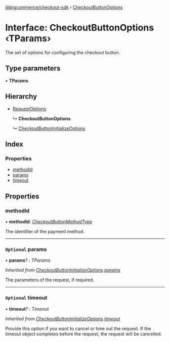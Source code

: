 [@bigcommerce/checkout-sdk](../README.md) › [CheckoutButtonOptions](checkoutbuttonoptions.md)

# Interface: CheckoutButtonOptions ‹**TParams**›

The set of options for configuring the checkout button.

## Type parameters

▪ **TParams**

## Hierarchy

* [RequestOptions](requestoptions.md)

  ↳ **CheckoutButtonOptions**

  ↳ [CheckoutButtonInitializeOptions](checkoutbuttoninitializeoptions.md)

## Index

### Properties

* [methodId](checkoutbuttonoptions.md#methodid)
* [params](checkoutbuttonoptions.md#optional-params)
* [timeout](checkoutbuttonoptions.md#optional-timeout)

## Properties

###  methodId

• **methodId**: *[CheckoutButtonMethodType](../enums/checkoutbuttonmethodtype.md)*

The identifier of the payment method.

___

### `Optional` params

• **params**? : *TParams*

*Inherited from [CheckoutButtonInitializeOptions](checkoutbuttoninitializeoptions.md).[params](checkoutbuttoninitializeoptions.md#optional-params)*

The parameters of the request, if required.

___

### `Optional` timeout

• **timeout**? : *Timeout*

*Inherited from [CheckoutButtonInitializeOptions](checkoutbuttoninitializeoptions.md).[timeout](checkoutbuttoninitializeoptions.md#optional-timeout)*

Provide this option if you want to cancel or time out the request. If the
timeout object completes before the request, the request will be
cancelled.
